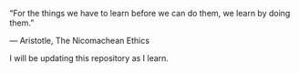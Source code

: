 “For the things we have to learn before we can do them, we learn by doing them.”

― Aristotle, The Nicomachean Ethics

I will be updating this repository as I learn.
